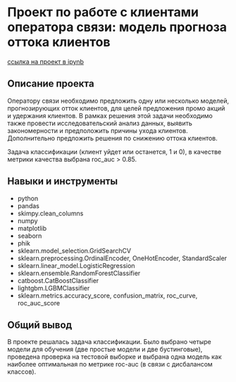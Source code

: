 # Проект по работе с клиентами оператора связи: модель прогноза оттока клиентов
[ссылка на проект в ipynb](https://github.com/annapugovkina/Portfolio/blob/main/Telecom/Final_project_Telecom.ipynb)

## Описание проекта
Оператору связи необходимо предложить одну или несколько моделей, прогнозирующих отток клиентов, для целей предложения промо акций и удержания клиентов. В рамках решения этой задачи необходимо также провести исследовательский анализ данных, выявить закономерности и предположить причины ухода клиентов. Дополнительно предложить решения по снижению оттока клиентов. 

Задача классификации (клиент уйдет или останется, 1 и 0), в качестве метрики качества выбрана roc_auc > 0.85.

## Навыки и инструменты

- python
- pandas
- skimpy.clean_columns
- numpy
- matplotlib
- seaborn
- phik
- sklearn.model_selection.GridSearchCV
- sklearn.preprocessing.OrdinalEncoder, OneHotEncoder, StandardScaler
- sklearn.linear_model.LogisticRegression
- sklearn.ensemble.RandomForestClassifier
- catboost.CatBoostClassifier
- lightgbm.LGBMClassifier
- sklearn.metrics.accuracy_score, confusion_matrix, roc_curve, roc_auc_score

## Общий вывод
В проекте решалась задача классификации. Было выбрано четыре модели для обучения (две простые модели и две бустинговые), проведена проверка на тестовой выборке и выбрана одна модель как наиболее оптимальная по метрике roc-auc (в связи с дисбалансом классов).
